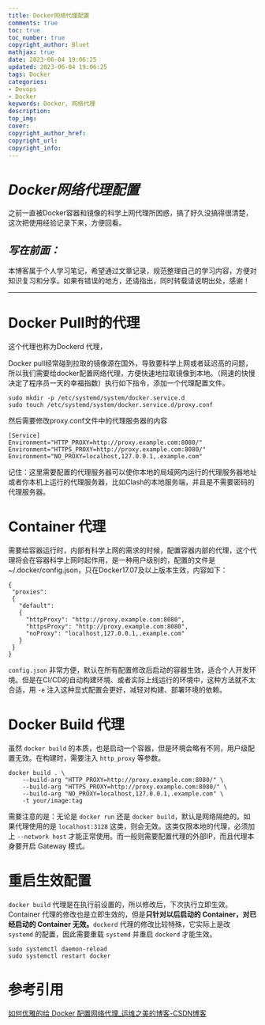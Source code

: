```yaml
---
title: Docker网络代理配置
comments: true
toc: true
toc_number: true
copyright_author: Bluet
mathjax: true
date: 2023-06-04 19:06:25
updated: 2023-06-04 19:06:25
tags: Docker
categories: 
- Devops
- Docker
keywords: Docker, 网络代理
description:
top_img:
cover:
copyright_author_href:
copyright_url:
copyright_info:
---
```


# ***Docker网络代理配置***

之前一直被Docker容器和镜像的科学上网代理所困惑，搞了好久没搞得很清楚，这次把使用经验记录下来，方便回看。

## ***写在前面：***

本博客属于个人学习笔记，希望通过文章记录，规范整理自己的学习内容，方便对知识复习和分享。如果有错误的地方，还请指出，同时转载请说明出处，感谢！

------

# Docker Pull时的代理

这个代理也称为Dockerd 代理，

Docker pull经常碰到拉取的镜像源在国外，导致要科学上网或者延迟高的问题，所以我们需要给docker配置网络代理，方便快速地拉取镜像到本地。（网速的快慢决定了程序员一天的幸福指数）执行如下指令，添加一个代理配置文件。

```text
sudo mkdir -p /etc/systemd/system/docker.service.d
sudo touch /etc/systemd/system/docker.service.d/proxy.conf
```

然后需要修改proxy.conf文件中的代理服务器的内容

```text
[Service]
Environment="HTTP_PROXY=http://proxy.example.com:8080/"
Environment="HTTPS_PROXY=http://proxy.example.com:8080/"
Environment="NO_PROXY=localhost,127.0.0.1,.example.com"
```

记住：这里需要配置的代理服务器可以使你本地的局域网内运行的代理服务器地址或者你本机上运行的代理服务器，比如Clash的本地服务端，并且是不需要密码的代理服务器。

# Container 代理

需要给容器运行时，内部有科学上网的需求的时候，配置容器内部的代理，这个代理将会在容器科学上网时起作用，是一种用户级别的，配置的文件是~/.docker/config.json，只在Docker17.07及以上版本生效，内容如下：

```text
{
 "proxies":
 {
   "default":
   {
     "httpProxy": "http://proxy.example.com:8080",
     "httpsProxy": "http://proxy.example.com:8080",
     "noProxy": "localhost,127.0.0.1,.example.com"
   }
 }
}

```

`config.json` 非常方便，默认在所有配置修改后启动的容器生效，适合个人开发环境。但是在CI/CD的自动构建环境、或者实际上线运行的环境中，这种方法就不太合适，用 `-e` 注入这种显式配置会更好，减轻对构建、部署环境的依赖。

# Docker Build 代理

虽然 `docker build` 的本质，也是启动一个容器，但是环境会略有不同，用户级配置无效。在构建时，需要注入 `http_proxy` 等参数。

```text
docker build . \
    --build-arg "HTTP_PROXY=http://proxy.example.com:8080/" \
    --build-arg "HTTPS_PROXY=http://proxy.example.com:8080/" \
    --build-arg "NO_PROXY=localhost,127.0.0.1,.example.com" \
    -t your/image:tag
```

需要注意的是：无论是 `docker run` 还是 `docker build`，默认是网络隔绝的。如果代理使用的是 `localhost:3128` 这类，则会无效。这类仅限本地的代理，必须加上 `--network host` 才能正常使用。而一般则需要配置代理的外部IP，而且代理本身要开启 Gateway 模式。

# 重启生效配置

`docker build` 代理是在执行前设置的，所以修改后，下次执行立即生效。Container 代理的修改也是立即生效的，但是**只针对以后启动的 Container，对已经启动的 Container 无效。**`dockerd` 代理的修改比较特殊，它实际上是改 `systemd` 的配置，因此需要重载 `systemd` 并重启 `dockerd` 才能生效。

```text
sudo systemctl daemon-reload
sudo systemctl restart docker
```

# 参考引用

[如何优雅的给 Docker 配置网络代理_运维之美的博客-CSDN博客](https://blog.csdn.net/easylife206/article/details/114826425)

